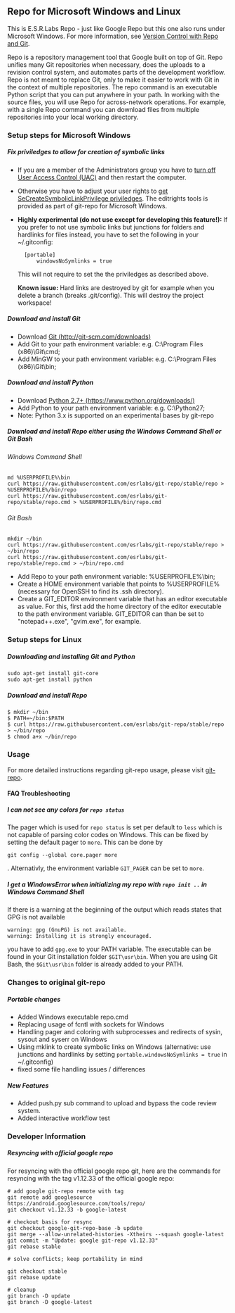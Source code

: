 ## Repo for Microsoft Windows and Linux ##

This is E.S.R.Labs Repo - just like Google Repo but this one also runs under Microsoft Windows.
For more information, see [Version Control with Repo and Git](http://source.android.com/source/using-repo.html).

Repo is a repository management tool that Google built on top of Git. Repo unifies many Git repositories when necessary,
does the uploads to a revision control system, and automates parts of the development workflow.
Repo is not meant to replace Git, only to make it easier to work with Git in the context of multiple repositories.
The repo command is an executable Python script that you can put anywhere in your path.
In working with the source files, you will use Repo for across-network operations.
For example, with a single Repo command you can download files from multiple repositories into your local working directory.


### Setup steps for Microsoft Windows ###

##### Fix priviledges to allow for creation of symbolic links #####
* If you are a member of the Administrators group you have to [turn off User Access Control (UAC)](http://windows.microsoft.com/en-us/windows7/turn-user-account-control-on-or-off) and then restart the computer.
* Otherwise you have to adjust your user rights to [get SeCreateSymbolicLinkPrivilege priviledges](http://stackoverflow.com/questions/6722589/using-windows-mklink-for-linking-2-files).
The editrights tools is provided as part of git-repo for Microsoft Windows.

* **Highly experimental (do not use except for developing this feature!):** If you prefer to not use symbolic links but junctions for folders and hardlinks for files instead, you have to set the following in your ~/.gitconfig:

        [portable]
            windowsNoSymlinks = true

    This will not require to set the the priviledges as described above.

    **Known issue:** Hard links are destroyed by git for example when you delete a branch (breaks .git/config). This will destroy the project workspace!

##### Download and install Git #####
* Download [Git (http://git-scm.com/downloads)](http://git-scm.com/downloads)
* Add Git to your path environment variable: e.g. C:\Program Files (x86)\Git\cmd;
* Add MinGW to your path environment variable: e.g. C:\Program Files (x86)\Git\bin;

##### Download and install Python #####
* Download [Python 2.7+ (https://www.python.org/downloads/)](https://www.python.org/downloads/)
* Add Python to your path environment variable: e.g. C:\Python27;
* Note: Python 3.x is supported on an experimental bases by git-repo

##### Download and install Repo either using the Windows Command Shell or Git Bash #####
###### Windows Command Shell ######

    md %USERPROFILE%\bin
    curl https://raw.githubusercontent.com/esrlabs/git-repo/stable/repo > %USERPROFILE%/bin/repo
    curl https://raw.githubusercontent.com/esrlabs/git-repo/stable/repo.cmd > %USERPROFILE%/bin/repo.cmd

###### Git Bash ######

    mkdir ~/bin
    curl https://raw.githubusercontent.com/esrlabs/git-repo/stable/repo > ~/bin/repo
    curl https://raw.githubusercontent.com/esrlabs/git-repo/stable/repo.cmd > ~/bin/repo.cmd

* Add Repo to your path environment variable: %USERPROFILE%\bin;
* Create a HOME environment variable that points to %USERPROFILE% (necessary for OpenSSH to find its .ssh directory).
* Create a GIT_EDITOR environment variable that has an editor executable as value. For this, first add the home directory of the editor executable to the path environment variable. GIT_EDITOR can than be set to "notepad++.exe", "gvim.exe", for example.


### Setup steps for Linux ###

##### Downloading and installing Git and Python #####

    sudo apt-get install git-core
    sudo apt-get install python

##### Download and install Repo #####

    $ mkdir ~/bin
    $ PATH=~/bin:$PATH
    $ curl https://raw.githubusercontent.com/esrlabs/git-repo/stable/repo > ~/bin/repo
    $ chmod a+x ~/bin/repo


### Usage ###

For more detailed instructions regarding git-repo usage, please visit [git-repo](http://source.android.com/source/using-repo.html).

#### FAQ Troubleshooting ###

##### I can not see any colors for `repo status` #####
The pager which is used for `repo status` is set per default to `less` which is not capable of parsing color codes on Windows. This can be fixed by setting the default pager to `more`. This can be done by

    git config --global core.pager more

. Alternativly, the environment variable `GIT_PAGER` can be set to `more`.

##### I get a WindowsError when initializing my repo with `repo init ..` in Windows Command Shell #####
If there is a warning at the beginning of the output which reads states that GPG is not available

    warning: gpg (GnuPG) is not available.
    warning: Installing it is strongly encouraged.

you have to add `gpg.exe` to your PATH variable. The executable can be found in your Git installation folder `$GIT\usr\bin`. When you are using Git Bash, the `$Git\usr\bin` folder is already added to your PATH.


### Changes to original git-repo ###

##### Portable changes #####

* Added Windows executable repo.cmd
* Replacing usage of fcntl with sockets for Windows
* Handling pager and coloring with subprocesses and redirects of sysin, sysout and syserr on Windows
* Using mklink to create symbolic links on Windows (alternative: use junctions and hardlinks by setting `portable.windowsNoSymlinks = true` in ~/.gitconfig)
* fixed some file handling issues / differences

##### New Features #####

* Added push.py sub command to upload and bypass the code review system.
* Added interactive workflow test


### Developer Information ###

##### Resyncing with official google repo #####

For resyncing with the official google repo git, here are the commands for resyncing with the tag v1.12.33 of the official google repo:

    # add google git-repo remote with tag
    git remote add googlesource https://android.googlesource.com/tools/repo/
    git checkout v1.12.33 -b google-latest

    # checkout basis for resync
    git checkout google-git-repo-base -b update
    git merge --allow-unrelated-histories -Xtheirs --squash google-latest
    git commit -m "Update: google git-repo v1.12.33"
    git rebase stable

    # solve conflicts; keep portability in mind

    git checkout stable
    git rebase update

    # cleanup
    git branch -D update
    git branch -D google-latest
